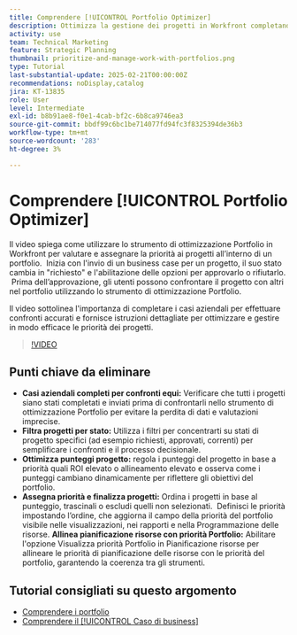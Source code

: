 ```yaml
---
title: Comprendere [!UICONTROL Portfolio Optimizer]
description: Ottimizza la gestione dei progetti in Workfront completando i casi aziendali per confronti equi, filtrando i progetti in base allo stato, regolando i punteggi in modo dinamico, assegnando priorità ai progetti in modo efficace e allineando la pianificazione delle risorse con gli obiettivi del portfolio.
activity: use
team: Technical Marketing
feature: Strategic Planning
thumbnail: prioritize-and-manage-work-with-portfolios.png
type: Tutorial
last-substantial-update: 2025-02-21T00:00:00Z
recommendations: noDisplay,catalog
jira: KT-13835
role: User
level: Intermediate
exl-id: b8b91ae8-f0e1-4cab-bf2c-6b8ca9746ea3
source-git-commit: bbdf99c6bc1be714077fd94fc3f8325394de36b3
workflow-type: tm+mt
source-wordcount: '283'
ht-degree: 3%

---
```


# Comprendere [!UICONTROL Portfolio Optimizer]

Il video spiega come utilizzare lo strumento di ottimizzazione Portfolio in Workfront per valutare e assegnare la priorità ai progetti all’interno di un portfolio. &#x200B; Inizia con l&#39;invio di un business case per un progetto, il suo stato cambia in &quot;richiesto&quot; e l&#39;abilitazione delle opzioni per approvarlo o rifiutarlo. &#x200B; Prima dell’approvazione, gli utenti possono confrontare il progetto con altri nel portfolio utilizzando lo strumento di ottimizzazione Portfolio. &#x200B;

Il video sottolinea l&#39;importanza di completare i casi aziendali per effettuare confronti accurati e fornisce istruzioni dettagliate per ottimizzare e gestire in modo efficace le priorità dei progetti. &#x200B;

>[!VIDEO](https://video.tv.adobe.com/v/3446275/?quality=12&learn=on&enablevpops=1)

## Punti chiave da eliminare

* **Casi aziendali completi per confronti equi:** Verificare che tutti i progetti siano stati completati e inviati prima di confrontarli nello strumento di ottimizzazione Portfolio per evitare la perdita di dati e valutazioni imprecise. &#x200B;
* **Filtra progetti per stato:** Utilizza i filtri per concentrarti su stati di progetto specifici (ad esempio richiesti, approvati, correnti) per semplificare i confronti e il processo decisionale. &#x200B;
* **Ottimizza punteggi progetto:** regola i punteggi del progetto in base a priorità quali ROI elevato o allineamento elevato e osserva come i punteggi cambiano dinamicamente per riflettere gli obiettivi del portfolio. &#x200B;
* **Assegna priorità e finalizza progetti:** Ordina i progetti in base al punteggio, trascinali o escludi quelli non selezionati. &#x200B; Definisci le priorità impostando l’ordine, che aggiorna il campo della priorità del portfolio visibile nelle visualizzazioni, nei rapporti e nella Programmazione delle risorse. &#x200B;**Allinea pianificazione risorse con priorità Portfolio:** Abilitare l&#39;opzione Visualizza priorità Portfolio in Pianificazione risorse per allineare le priorità di pianificazione delle risorse con le priorità del portfolio, garantendo la coerenza tra gli strumenti. &#x200B;


## Tutorial consigliati su questo argomento

* [Comprendere i portfolio](/help/portfolios-and-programs/overview-of-adobe-workfront-portfolios.md)
* [Comprendere il [!UICONTROL Caso di business]](/help/portfolios-and-programs/introduction-to-the-business-case.md)
